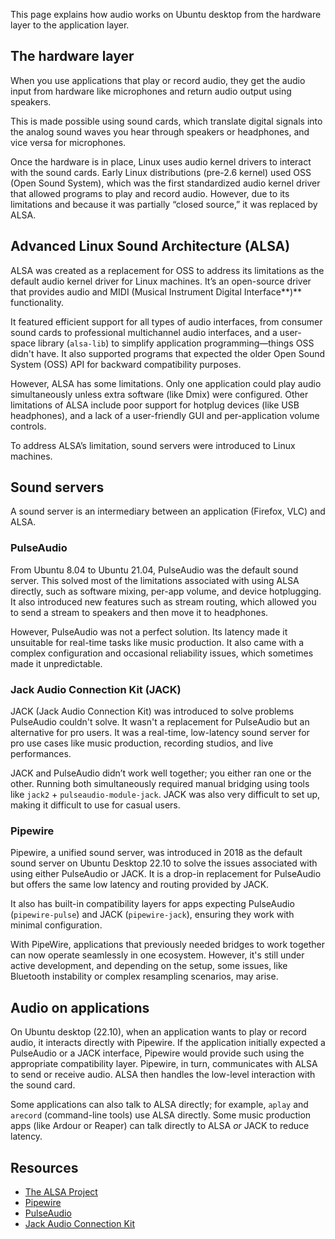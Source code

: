 This page explains how audio works on Ubuntu desktop from the hardware layer to the application layer.

## The hardware layer

When you use applications that play or record audio, they get the audio input from hardware like microphones and return audio output using speakers.

This is made possible using sound cards, which translate digital signals into the analog sound waves you hear through speakers or headphones, and vice versa for microphones.

Once the hardware is in place, Linux uses audio kernel drivers to interact with the sound cards. Early Linux distributions (pre-2.6 kernel) used OSS (Open Sound System), which was the first standardized audio kernel driver that allowed programs to play and record audio. However, due to its limitations and because it was partially “closed source,” it was replaced by ALSA.

## Advanced Linux Sound Architecture (ALSA)

ALSA was created as a replacement for OSS to address its limitations as the default audio kernel driver for Linux machines. It’s an open-source driver that provides audio and MIDI (Musical Instrument Digital Interface**)** functionality.

It featured efficient support for all types of audio interfaces, from consumer sound cards to professional multichannel audio interfaces, and a user-space library (`alsa-lib`) to simplify application programming—things OSS didn't have. It also supported programs that expected the older Open Sound System (OSS) API for backward compatibility purposes.

However, ALSA has some limitations. Only one application could play audio simultaneously unless extra software (like Dmix) were configured. Other limitations of ALSA include poor support for hotplug devices (like USB headphones), and a lack of a user-friendly GUI and per-application volume controls.

To address ALSA’s limitation, sound servers were introduced to Linux machines.

## Sound servers

A sound server is an intermediary between an application (Firefox, VLC) and ALSA.

### PulseAudio

From Ubuntu 8.04 to Ubuntu 21.04, PulseAudio was the default sound server. This solved most of the limitations associated with using ALSA directly, such as software mixing, per-app volume, and device hotplugging. It also introduced new features such as stream routing, which allowed you to send a stream to speakers and then move it to headphones.

However, PulseAudio was not a perfect solution. Its latency made it unsuitable for real-time tasks like music production. It also came with a complex configuration and occasional reliability issues, which sometimes made it unpredictable.

### Jack Audio Connection Kit (JACK)

JACK (Jack Audio Connection Kit) was introduced to solve problems PulseAudio couldn't solve. It wasn't a replacement for PulseAudio but an alternative for pro users. It was a real-time, low-latency sound server for pro use cases like music production, recording studios, and live performances.

JACK and PulseAudio didn’t work well together; you either ran one or the other. Running both simultaneously required manual bridging using tools like `jack2` + `pulseaudio-module-jack`. JACK was also very difficult to set up, making it difficult to use for casual users.

### Pipewire

Pipewire, a unified sound server, was introduced in 2018 as the default sound server on Ubuntu Desktop 22.10 to solve the issues associated with using either PulseAudio or JACK. It is a drop-in replacement for PulseAudio but offers the same low latency and routing provided by JACK.

It also has built-in compatibility layers for apps expecting PulseAudio (`pipewire-pulse`) and JACK (`pipewire-jack`), ensuring they work with minimal configuration. 

With PipeWire, applications that previously needed bridges to work together can now operate seamlessly in one ecosystem. However, it's still under active development, and depending on the setup, some issues, like Bluetooth instability or complex resampling scenarios, may arise.

## Audio on applications

On Ubuntu desktop (22.10), when an application wants to play or record audio, it interacts directly with Pipewire. If the application initially expected a PulseAudio or a JACK interface, Pipewire would provide such using the appropriate compatibility layer. Pipewire, in turn, communicates with ALSA to send or receive audio. ALSA then handles the low-level interaction with the sound card.

Some applications can also talk to ALSA directly; for example, `aplay` and `arecord` (command-line tools) use ALSA directly. Some music production apps (like Ardour or Reaper) can talk directly to ALSA *or* JACK to reduce latency.

## Resources

- [The ALSA Project](https://www.alsa-project.org/wiki/Main_Page)
- [Pipewire](https://pipewire.org/)
- [PulseAudio](https://wiki.archlinux.org/title/PulseAudio)
- [Jack Audio Connection Kit](https://jackaudio.org/)